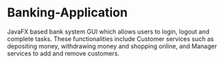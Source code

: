 # Banking-Application
JavaFX based bank system GUI which allows users to login, logout and complete tasks. These functionalities include Customer services such as depositing money, withdrawing money and shopping online, and Manager services to add and remove customers. 

